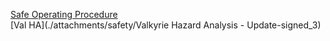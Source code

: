 [Safe Operating Procedure](./attachments/safety/Val_Safety_Operations_Procedure-v2p2.doc)  
[Val HA](./attachments/safety/Valkyrie Hazard Analysis - Update-signed_3)

